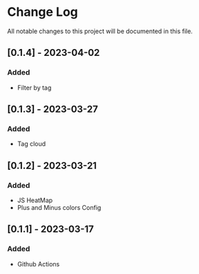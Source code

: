 
# Change Log
All notable changes to this project will be documented in this file.

## [0.1.4] - 2023-04-02
### Added
- Filter by tag

## [0.1.3] - 2023-03-27
### Added
- Tag cloud

## [0.1.2] - 2023-03-21
### Added
- JS HeatMap
- Plus and Minus colors Config

## [0.1.1] - 2023-03-17
### Added
- Github Actions
